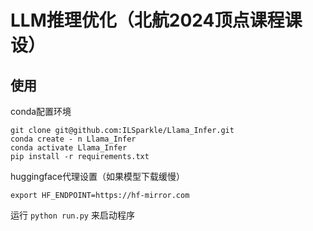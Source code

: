 # LLM推理优化（北航2024顶点课程课设）
## 使用
conda配置环境
```
git clone git@github.com:ILSparkle/Llama_Infer.git
conda create - n Llama_Infer
conda activate Llama_Infer 
pip install -r requirements.txt
```

huggingface代理设置（如果模型下载缓慢）
```
export HF_ENDPOINT=https://hf-mirror.com
```

运行 `python run.py` 来启动程序
